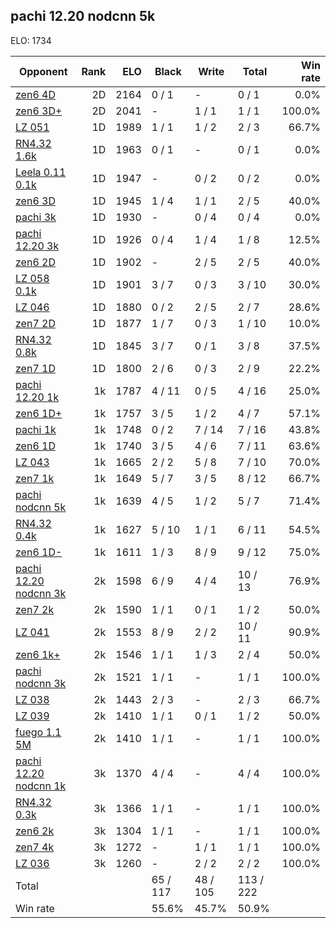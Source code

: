 ## pachi 12.20 nodcnn 5k ##

ELO: 1734

Opponent | Rank | ELO | Black | Write | Total | Win rate
---------|-----:|----:|-------|-------|-------|-------:
[zen6 4D](zen6%204D.md) | 2D | 2164 | 0 / 1 | - | 0 / 1 | 0.0%
[zen6 3D+](zen6%203D+.md) | 2D | 2041 | - | 1 / 1 | 1 / 1 | 100.0%
[LZ 051](LZ%20051.md) | 1D | 1989 | 1 / 1 | 1 / 2 | 2 / 3 | 66.7%
[RN4.32 1.6k](RN4.32%201.6k.md) | 1D | 1963 | 0 / 1 | - | 0 / 1 | 0.0%
[Leela 0.11 0.1k](Leela%200.11%200.1k.md) | 1D | 1947 | - | 0 / 2 | 0 / 2 | 0.0%
[zen6 3D](zen6%203D.md) | 1D | 1945 | 1 / 4 | 1 / 1 | 2 / 5 | 40.0%
[pachi 3k](pachi%203k.md) | 1D | 1930 | - | 0 / 4 | 0 / 4 | 0.0%
[pachi 12.20 3k](pachi%2012.20%203k.md) | 1D | 1926 | 0 / 4 | 1 / 4 | 1 / 8 | 12.5%
[zen6 2D](zen6%202D.md) | 1D | 1902 | - | 2 / 5 | 2 / 5 | 40.0%
[LZ 058 0.1k](LZ%20058%200.1k.md) | 1D | 1901 | 3 / 7 | 0 / 3 | 3 / 10 | 30.0%
[LZ 046](LZ%20046.md) | 1D | 1880 | 0 / 2 | 2 / 5 | 2 / 7 | 28.6%
[zen7 2D](zen7%202D.md) | 1D | 1877 | 1 / 7 | 0 / 3 | 1 / 10 | 10.0%
[RN4.32 0.8k](RN4.32%200.8k.md) | 1D | 1845 | 3 / 7 | 0 / 1 | 3 / 8 | 37.5%
[zen7 1D](zen7%201D.md) | 1D | 1800 | 2 / 6 | 0 / 3 | 2 / 9 | 22.2%
[pachi 12.20 1k](pachi%2012.20%201k.md) | 1k | 1787 | 4 / 11 | 0 / 5 | 4 / 16 | 25.0%
[zen6 1D+](zen6%201D+.md) | 1k | 1757 | 3 / 5 | 1 / 2 | 4 / 7 | 57.1%
[pachi 1k](pachi%201k.md) | 1k | 1748 | 0 / 2 | 7 / 14 | 7 / 16 | 43.8%
[zen6 1D](zen6%201D.md) | 1k | 1740 | 3 / 5 | 4 / 6 | 7 / 11 | 63.6%
[LZ 043](LZ%20043.md) | 1k | 1665 | 2 / 2 | 5 / 8 | 7 / 10 | 70.0%
[zen7 1k](zen7%201k.md) | 1k | 1649 | 5 / 7 | 3 / 5 | 8 / 12 | 66.7%
[pachi nodcnn 5k](pachi%20nodcnn%205k.md) | 1k | 1639 | 4 / 5 | 1 / 2 | 5 / 7 | 71.4%
[RN4.32 0.4k](RN4.32%200.4k.md) | 1k | 1627 | 5 / 10 | 1 / 1 | 6 / 11 | 54.5%
[zen6 1D-](zen6%201D-.md) | 1k | 1611 | 1 / 3 | 8 / 9 | 9 / 12 | 75.0%
[pachi 12.20 nodcnn 3k](pachi%2012.20%20nodcnn%203k.md) | 2k | 1598 | 6 / 9 | 4 / 4 | 10 / 13 | 76.9%
[zen7 2k](zen7%202k.md) | 2k | 1590 | 1 / 1 | 0 / 1 | 1 / 2 | 50.0%
[LZ 041](LZ%20041.md) | 2k | 1553 | 8 / 9 | 2 / 2 | 10 / 11 | 90.9%
[zen6 1k+](zen6%201k+.md) | 2k | 1546 | 1 / 1 | 1 / 3 | 2 / 4 | 50.0%
[pachi nodcnn 3k](pachi%20nodcnn%203k.md) | 2k | 1521 | 1 / 1 | - | 1 / 1 | 100.0%
[LZ 038](LZ%20038.md) | 2k | 1443 | 2 / 3 | - | 2 / 3 | 66.7%
[LZ 039](LZ%20039.md) | 2k | 1410 | 1 / 1 | 0 / 1 | 1 / 2 | 50.0%
[fuego 1.1 5M](fuego%201.1%205M.md) | 2k | 1410 | 1 / 1 | - | 1 / 1 | 100.0%
[pachi 12.20 nodcnn 1k](pachi%2012.20%20nodcnn%201k.md) | 3k | 1370 | 4 / 4 | - | 4 / 4 | 100.0%
[RN4.32 0.3k](RN4.32%200.3k.md) | 3k | 1366 | 1 / 1 | - | 1 / 1 | 100.0%
[zen6 2k](zen6%202k.md) | 3k | 1304 | 1 / 1 | - | 1 / 1 | 100.0%
[zen7 4k](zen7%204k.md) | 3k | 1272 | - | 1 / 1 | 1 / 1 | 100.0%
[LZ 036](LZ%20036.md) | 3k | 1260 | - | 2 / 2 | 2 / 2 | 100.0%
Total | | | 65 / 117 | 48 / 105 | 113 / 222 | 
Win rate| | | 55.6% | 45.7% | 50.9% | 
